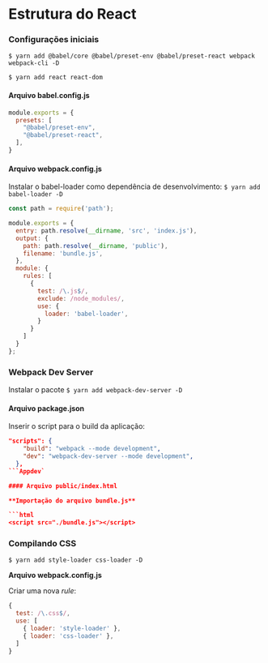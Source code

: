 # Estrutura do React

### Configurações iniciais

```console
$ yarn add @babel/core @babel/preset-env @babel/preset-react webpack webpack-cli -D
```

```console
$ yarn add react react-dom
```

#### Arquivo babel.config.js

```js
module.exports = {
  presets: [
    "@babel/preset-env",
    "@babel/preset-react",
  ],
}
```
#### Arquivo webpack.config.js

Instalar o babel-loader como dependência de desenvolvimento: `$ yarn add babel-loader -D`

```js
const path = require('path');

module.exports = {
  entry: path.resolve(__dirname, 'src', 'index.js'),
  output: {
    path: path.resolve(__dirname, 'public'),
    filename: 'bundle.js',
  },
  module: {
    rules: [
      {
        test: /\.js$/,
        exclude: /node_modules/,
        use: {
          loader: 'babel-loader',
        }
      }
    ]
  }
};
```

### Webpack Dev Server

Instalar o pacote `$ yarn add webpack-dev-server -D `

#### Arquivo package.json

Inserir o script para o build da aplicação:
```json
"scripts": {
    "build": "webpack --mode development",
    "dev": "webpack-dev-server --mode development",
  },
```Appdev`

#### Arquivo public/index.html

**Importação do arquivo bundle.js**

```html
<script src="./bundle.js"></script>
```

### Compilando CSS

```console
$ yarn add style-loader css-loader -D
```

**Arquivo webpack.config.js**

Criar uma nova *rule*:
```js
{
  test: /\.css$/,
  use: [
    { loader: 'style-loader' },
    { loader: 'css-loader' },
  ]
}
```
